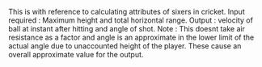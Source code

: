 This is with reference to calculating attributes of sixers in cricket.
Input required : Maximum height and total horizontal range. 
Output : velocity of ball at instant after hitting and angle of shot. 
Note : This doesnt take air resistance as a factor and angle is an approximate in the lower limit of the actual angle due to
unaccounted height of the player. 
These cause an overall approximate value for the output. 
